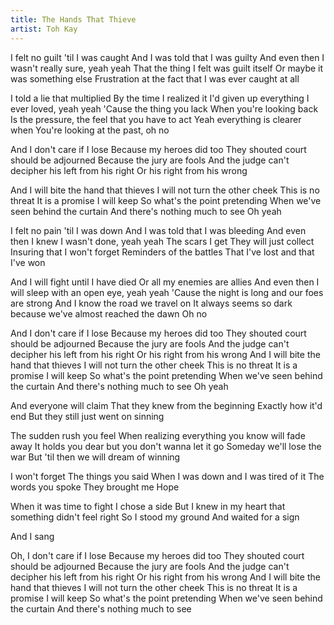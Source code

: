 ```yaml
---
title: The Hands That Thieve
artist: Toh Kay
---
```


I felt no guilt 'til I was caught
And I was told that I was guilty
And even then I wasn't really sure, yeah yeah
That the thing I felt was guilt itself
Or maybe it was something else
Frustration at the fact that I was ever caught at all

I told a lie that multiplied
By the time I realized it
I'd given up everything I ever loved, yeah yeah
'Cause the thing you lack
When you're looking back
Is the pressure, the feel that you have to act
Yeah everything is clearer when
You're looking at the past, oh no

And I don't care if I lose
Because my heroes did too
They shouted court should be adjourned
Because the jury are fools
And the judge can't decipher his left from his right
Or his right from his wrong

And I will bite the hand that thieves
I will not turn the other cheek
This is no threat
It is a promise I will keep
So what's the point pretending
When we've seen behind the curtain
And there's nothing much to see
Oh yeah

I felt no pain 'til I was down
And I was told that I was bleeding
And even then I knew I wasn't done, yeah yeah
The scars I get
They will just collect
Insuring that I won't forget
Reminders of the battles
That I've lost and that I've won

And I will fight until I have died
Or all my enemies are allies
And even then I will sleep with an open eye, yeah yeah
'Cause the night is long and our foes are strong
And I know the road we travel on
It always seems so dark because we've almost reached the dawn
Oh no

And I don't care if I lose
Because my heroes did too
They shouted court should be adjourned
Because the jury are fools
And the judge can't decipher his left from his right
Or his right from his wrong
And I will bite the hand that thieves
I will not turn the other cheek
This is no threat
It is a promise I will keep
So what's the point pretending
When we've seen behind the curtain
And there's nothing much to see
Oh yeah

And everyone will claim
That they knew from the beginning
Exactly how it'd end
But they still just went on sinning

The sudden rush you feel
When realizing everything you know will fade away
It holds you dear but you don't wanna let it go
Someday we'll lose the war
But 'til then we will dream of winning

I won't forget
The things you said
When I was down and I was tired of it
The words you spoke
They brought me 
Hope

When it was time to fight
I chose a side
But I knew in my heart that something didn't feel right
So I stood my ground
And waited for a sign

And I sang

Oh, I don't care if I lose
Because my heroes did too
They shouted court should be adjourned
Because the jury are fools
And the judge can't decipher his left from his right
Or his right from his wrong
And I will bite the hand that thieves
I will not turn the other cheek
This is no threat
It is a promise I will keep
So what's the point pretending
When we've seen behind the curtain
And there's nothing much to see
